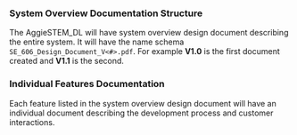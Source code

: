 
### System Overview Documentation Structure 

The AggieSTEM_DL will have system overview design document describing the entire system. It will have the name schema `SE_606_Design_Document_V<#>.pdf`. For example **V1.0** is the first document created and **V1.1** is the second.

### Individual Features Documentation

Each feature listed in the system overview design document will have an individual document describing the development process and customer interactions.

